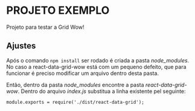 # PROJETO EXEMPLO

Projeto para testar a Grid Wow!

## Ajustes

Após o comando `npm install` ser rodado é criada a pasta *node_modules*. No caso a react-data-grid-wow está com um pequeno defeito, que para funcionar é preciso modificar um arquivo dentro desta pasta.

Então, dentro da pasta *node_modules* encontre a pasta *react-data-grid-wow*. Dentro do arquivo *index.js* substitua a linha existente pel seguinte:

```
module.exports = require('./dist/react-data-grid');

```